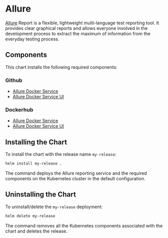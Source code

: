 # Allure

[Allure](https://docs.qameta.io/allure/) Report is a flexible, lightweight multi-language test reporting tool. It provides clear graphical reports and allows everyone involved in the development process to extract the maximum of information from the everyday testing process.

## Components

This chart installs the following required components:

### Github

- [Allure Docker Service](https://github.com/fescobar/allure-docker-service)
- [Allure Docker Service UI](https://github.com/fescobar/allure-docker-service-ui)

### Dockerhub

- [Allure Docker Service](https://hub.docker.com/r/frankescobar/allure-docker-service/)
- [Allure Docker Service UI](https://hub.docker.com/r/frankescobar/allure-docker-service-ui/)

## Installing the Chart

To install the chart with the release name `my-release`:

```sh
helm install my-release .
```

The command deploys the Allure reporting service and the required components on the Kubernetes cluster in the default configuration.

## Uninstalling the Chart

To uninstall/delete the `my-release` deployment:

```sh
helm delete my-release
```

The command removes all the Kubernetes components associated with the chart and deletes the release.

